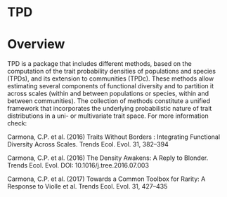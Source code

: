 <!-- README.md is generated from README.Rmd. Please edit that file -->
TPD
===

<!-- README.md is generated from README.Rmd. Please edit that file -->
Overview
========

TPD is a package that includes different methods, based on the computation of the trait probability densities of populations and species (TPDs), and its extension to communities (TPDc). These methods allow estimating several components of functional diversity and to partition it across scales (within and between populations or species, within and between communities). The collection of methods constitute a unified framework that incorporates the underlying probabilistic nature of trait distributions in a uni- or multivariate trait space. For more information check:

Carmona, C.P. et al. (2016) Traits Without Borders : Integrating Functional Diversity Across Scales. Trends Ecol. Evol. 31, 382–394

Carmona, C.P. et al. (2016) The Density Awakens: A Reply to Blonder. Trends Ecol. Evol. DOI: 10.1016/j.tree.2016.07.003

Carmona, C.P. et al. (2017) Towards a Common Toolbox for Rarity: A Response to Violle et al. Trends Ecol. Evol. 31, 427–435
